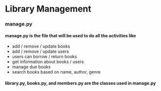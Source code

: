 # Library Management

### manage.py
#### manage.py is the file that will be used to do all the activities like
* add / remove / update books
* add / remove / update users
* users can borrow / return books
* get information about books / users
* manage due books
* search books based on name, author, genre

#### library.py, books.py, and members.py are the classes used in manage.py

